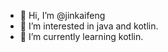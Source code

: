 - 👋 Hi, I’m @jinkaifeng
- 👀 I’m interested in java and kotlin.
- 🌱 I’m currently learning kotlin.

<!---
jinkaifeng/jinkaifeng is a ✨ special ✨ repository because its `README.md` (this file) appears on your GitHub profile.
You can click the Preview link to take a look at your changes.
--->
